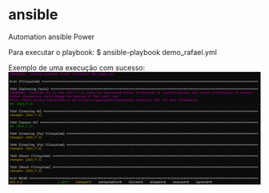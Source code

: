 # ansible
Automation ansible Power

Para executar o playbook:
$ ansible-playbook demo_rafael.yml

Exemplo de uma execução com sucesso:
![ansible_aix](https://github.com/rafaelcezario/ansible/blob/b27dd420d85bc89e216cf4090f2a5e9d46bf43c3/ansible_aix.png)

